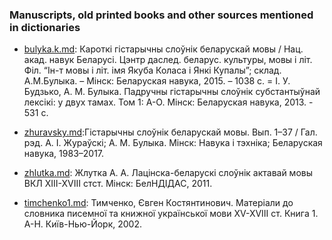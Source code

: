 ### Manuscripts, old printed books and other sources mentioned in dictionaries  

* [bulyka.k.md](bulyka.k.md): Кароткі гістарычны слоўнік беларускай мовы / Нац. акад. навук Беларусі. Цэнтр даслед. беларус. культуры, мовы і літ. Філ. “Ін-т мовы і літ. імя Якуба Коласа і Янкі Купалы”; склад. А.М.Булыка. – Мінск: Беларуская навука, 2015. – 1038 с.  = І. У. Будзько, А. М. Булыка. Падручны гістарычны слоўнік субстантыўнай лексікі: у двух тамах. Том 1: А-О. Мінск: Беларуская навука, 2013. - 531 с. 
* [zhuravsky.md](zhuravsky.md):Гістарычны слоўнік беларускай мовы. Вып. 1–37 / Гал. рэд. А. І. Жураўскі; А. М. Булыка. Мінск: Навука і тэхніка; Беларуская навука, 1983–2017.
* [zhlutka.md](zhlutka.md): Жлутка А. А. Лацінска-беларускі слоўнік актавай мовы ВКЛ XIII-XVIII стст. Мінск: БелНДІДАС, 2011.

* [timchenko1.md](timchenko1.md): Тимченко, Євген Костянтинович. Матеріали до словника писемної та книжної української мови XV-XVIII ст. Книга 1. А-Н. Київ-Нью-Йорк, 2002.
